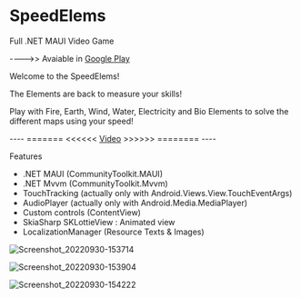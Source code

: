 # SpeedElems
Full .NET MAUI Video Game

---->> Avaiable in [Google Play](https://play.google.com/store/apps/details?id=com.arborisoft.speedelems&fbclid=IwAR0jbdmDsBTEoHZqTq-RJ3lsGpHFDtzOcFLrtJ6lxiiYIfjap1TQJvgagXM)

Welcome to the SpeedElems!

The Elements are back to measure your skills!

Play with Fire, Earth, Wind, Water, Electricity and Bio Elements to solve the different maps using your speed!

----  =======  <<<<<<   [Video](https://www.youtube.com/watch?v=8uzBPyHnYEI)   >>>>>>  ========  ----

Features
- .NET MAUI (CommunityToolkit.MAUI)
- .NET Mvvm (CommunityToolkit.Mvvm)
- TouchTracking (actually only with Android.Views.View.TouchEventArgs)
- AudioPlayer (actually only with Android.Media.MediaPlayer)
- Custom controls (ContentView)
- SkiaSharp SKLottieView : Animated view
- LocalizationManager (Resource Texts & Images)

![Screenshot_20220930-153714](https://user-images.githubusercontent.com/3485946/200548872-a879fadc-1dbe-4bf4-8a84-50b8877efae7.jpg)

![Screenshot_20220930-153904](https://user-images.githubusercontent.com/3485946/200548991-9b12ed59-3a58-4c26-ac1b-255d3736a10f.jpg)

![Screenshot_20220930-154222](https://user-images.githubusercontent.com/3485946/200548930-ce5722d3-9535-470f-a816-e7c59e1ad24a.jpg)
